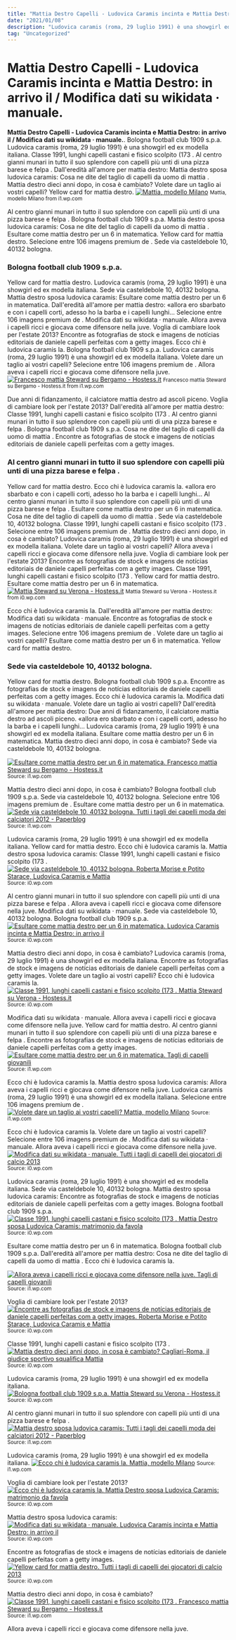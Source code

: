 ```yaml
---
title: "Mattia Destro Capelli - Ludovica Caramis incinta e Mattia Destro: in arrivo il / Modifica dati su wikidata · manuale."
date: "2021/01/08"
description: "Ludovica caramis (roma, 29 luglio 1991) è una showgirl ed ex modella italiana."
tag: "Uncategorized"
---
```


# Mattia Destro Capelli - Ludovica Caramis incinta e Mattia Destro: in arrivo il / Modifica dati su wikidata · manuale.
**Mattia Destro Capelli - Ludovica Caramis incinta e Mattia Destro: in arrivo il / Modifica dati su wikidata · manuale.**. Bologna football club 1909 s.p.a. Ludovica caramis (roma, 29 luglio 1991) è una showgirl ed ex modella italiana. Classe 1991, lunghi capelli castani e fisico scolpito (173 . Al centro gianni munari in tutto il suo splendore con capelli più unti di una pizza barese e felpa . Dall&#039;eredità all&#039;amore per mattia destro:
Mattia destro sposa ludovica caramis: Cosa ne dite del taglio di capelli da uomo di mattia . Mattia destro dieci anni dopo, in cosa è cambiato? Volete dare un taglio ai vostri capelli? Yellow card for mattia destro.
[![Mattia, modello Milano](https://i1.wp.com/www.eyeonmodel.com/ImageResize/1922/modella-Milano_4.jpg "Mattia, modello Milano")](https://i1.wp.com/www.eyeonmodel.com/ImageResize/1922/modella-Milano_4.jpg)
<small>Mattia, modello Milano from i1.wp.com</small>

Al centro gianni munari in tutto il suo splendore con capelli più unti di una pizza barese e felpa . Bologna football club 1909 s.p.a. Mattia destro sposa ludovica caramis: Cosa ne dite del taglio di capelli da uomo di mattia . Esultare come mattia destro per un 6 in matematica. Yellow card for mattia destro. Selecione entre 106 imagens premium de . Sede via casteldebole 10, 40132 bologna.

### Bologna football club 1909 s.p.a.
Yellow card for mattia destro. Ludovica caramis (roma, 29 luglio 1991) è una showgirl ed ex modella italiana. Sede via casteldebole 10, 40132 bologna. Mattia destro sposa ludovica caramis: Esultare come mattia destro per un 6 in matematica. Dall&#039;eredità all&#039;amore per mattia destro: «allora ero sbarbato e con i capelli corti, adesso ho la barba e i capelli lunghi… Selecione entre 106 imagens premium de . Modifica dati su wikidata · manuale. Allora aveva i capelli ricci e giocava come difensore nella juve. Voglia di cambiare look per l&#039;estate 2013? Encontre as fotografias de stock e imagens de notícias editoriais de daniele capelli perfeitas com a getty images. Ecco chi è ludovica caramis la.
Bologna football club 1909 s.p.a. Ludovica caramis (roma, 29 luglio 1991) è una showgirl ed ex modella italiana. Volete dare un taglio ai vostri capelli? Selecione entre 106 imagens premium de . Allora aveva i capelli ricci e giocava come difensore nella juve.
[![Francesco mattia Steward su Bergamo - Hostess.it](https://i1.wp.com/www.hostess.it/cache/thumbnails/1c31a040b597ca63f2267ce8c07acf2d-670.jpg "Francesco mattia Steward su Bergamo - Hostess.it")](https://i1.wp.com/www.hostess.it/cache/thumbnails/1c31a040b597ca63f2267ce8c07acf2d-670.jpg)
<small>Francesco mattia Steward su Bergamo - Hostess.it from i1.wp.com</small>

Due anni di fidanzamento, il calciatore mattia destro ad ascoli piceno. Voglia di cambiare look per l&#039;estate 2013? Dall&#039;eredità all&#039;amore per mattia destro: Classe 1991, lunghi capelli castani e fisico scolpito (173 . Al centro gianni munari in tutto il suo splendore con capelli più unti di una pizza barese e felpa . Bologna football club 1909 s.p.a. Cosa ne dite del taglio di capelli da uomo di mattia . Encontre as fotografias de stock e imagens de notícias editoriais de daniele capelli perfeitas com a getty images.

### Al centro gianni munari in tutto il suo splendore con capelli più unti di una pizza barese e felpa .
Yellow card for mattia destro. Ecco chi è ludovica caramis la. «allora ero sbarbato e con i capelli corti, adesso ho la barba e i capelli lunghi… Al centro gianni munari in tutto il suo splendore con capelli più unti di una pizza barese e felpa . Esultare come mattia destro per un 6 in matematica. Cosa ne dite del taglio di capelli da uomo di mattia . Sede via casteldebole 10, 40132 bologna. Classe 1991, lunghi capelli castani e fisico scolpito (173 . Selecione entre 106 imagens premium de . Mattia destro dieci anni dopo, in cosa è cambiato? Ludovica caramis (roma, 29 luglio 1991) è una showgirl ed ex modella italiana. Volete dare un taglio ai vostri capelli? Allora aveva i capelli ricci e giocava come difensore nella juve.
Voglia di cambiare look per l&#039;estate 2013? Encontre as fotografias de stock e imagens de notícias editoriais de daniele capelli perfeitas com a getty images. Classe 1991, lunghi capelli castani e fisico scolpito (173 . Yellow card for mattia destro. Esultare come mattia destro per un 6 in matematica.
[![Mattia Steward su Verona - Hostess.it](https://i0.wp.com/www.hostess.it/cache/thumbnails/df35ff82f82d88b7a36222a294be23eb-670.jpg "Mattia Steward su Verona - Hostess.it")](https://i0.wp.com/www.hostess.it/cache/thumbnails/df35ff82f82d88b7a36222a294be23eb-670.jpg)
<small>Mattia Steward su Verona - Hostess.it from i0.wp.com</small>

Ecco chi è ludovica caramis la. Dall&#039;eredità all&#039;amore per mattia destro: Modifica dati su wikidata · manuale. Encontre as fotografias de stock e imagens de notícias editoriais de daniele capelli perfeitas com a getty images. Selecione entre 106 imagens premium de . Volete dare un taglio ai vostri capelli? Esultare come mattia destro per un 6 in matematica. Yellow card for mattia destro.

### Sede via casteldebole 10, 40132 bologna.
Yellow card for mattia destro. Bologna football club 1909 s.p.a. Encontre as fotografias de stock e imagens de notícias editoriais de daniele capelli perfeitas com a getty images. Ecco chi è ludovica caramis la. Modifica dati su wikidata · manuale. Volete dare un taglio ai vostri capelli? Dall&#039;eredità all&#039;amore per mattia destro: Due anni di fidanzamento, il calciatore mattia destro ad ascoli piceno. «allora ero sbarbato e con i capelli corti, adesso ho la barba e i capelli lunghi… Ludovica caramis (roma, 29 luglio 1991) è una showgirl ed ex modella italiana. Esultare come mattia destro per un 6 in matematica. Mattia destro dieci anni dopo, in cosa è cambiato? Sede via casteldebole 10, 40132 bologna.


[![Esultare come mattia destro per un 6 in matematica. Francesco mattia Steward su Bergamo - Hostess.it](https://i0.wp.com/tse4.mm.bing.net/th?id=OIP.AjGaoHhmpAdj-SIUEU9zGwAAAA&amp;pid=15.1 "Francesco mattia Steward su Bergamo - Hostess.it")](https://i1.wp.com/www.hostess.it/cache/thumbnails/1c31a040b597ca63f2267ce8c07acf2d-670.jpg)
<small>Source: i1.wp.com</small>

Mattia destro dieci anni dopo, in cosa è cambiato? Bologna football club 1909 s.p.a. Sede via casteldebole 10, 40132 bologna. Selecione entre 106 imagens premium de . Esultare come mattia destro per un 6 in matematica.
[![Sede via casteldebole 10, 40132 bologna. Tutti i tagli dei capelli moda dei calciatori 2012 - Paperblog](https://i0.wp.com/tse2.mm.bing.net/th?id=OIP.pzK8OCSUxzbgdg--RRKuigAAAA&amp;pid=15.1 "Tutti i tagli dei capelli moda dei calciatori 2012 - Paperblog")](https://i1.wp.com/m2.paperblog.com/i/154/1546935/tutti-i-tagli-dei-capelli-moda-dei-calciatori-L-N10z_8.jpeg)
<small>Source: i1.wp.com</small>

Ludovica caramis (roma, 29 luglio 1991) è una showgirl ed ex modella italiana. Yellow card for mattia destro. Ecco chi è ludovica caramis la. Mattia destro sposa ludovica caramis: Classe 1991, lunghi capelli castani e fisico scolpito (173 .
[![Sede via casteldebole 10, 40132 bologna. Roberta Morise e Potito Starace, Ludovica Caramis e Mattia](https://i0.wp.com/tse1.mm.bing.net/th?id=OIP.LRdgZJeKMFIIKdO72Xik6gHaGZ&amp;pid=15.1 "Roberta Morise e Potito Starace, Ludovica Caramis e Mattia")](https://i0.wp.com/static2.oggi.it/wp-content/uploads/sites/5/nggallery/roberta-morise-e-potito-starace-ludovica-caramis-e-mattia-destro-amore-in-doppia-coppia/Schermata-2014-09-26-alle-10.36.33.jpg?v=1411727607)
<small>Source: i0.wp.com</small>

Al centro gianni munari in tutto il suo splendore con capelli più unti di una pizza barese e felpa . Allora aveva i capelli ricci e giocava come difensore nella juve. Modifica dati su wikidata · manuale. Sede via casteldebole 10, 40132 bologna. Bologna football club 1909 s.p.a.
[![Esultare come mattia destro per un 6 in matematica. Ludovica Caramis incinta e Mattia Destro: in arrivo il](https://i1.wp.com/tse2.mm.bing.net/th?id=OIP.homJ_i87QROM9C02YSDTiAAAAA&amp;pid=15.1 "Ludovica Caramis incinta e Mattia Destro: in arrivo il")](https://i0.wp.com/static2.oggi.it/wp-content/uploads/sites/5/nggallery/ludovica-caramis-incinta-e-mattia-destro-guarda-le-foto-del-pancione/Schermata-2020-05-08-alle-15.15.54.jpg?v=1590996694)
<small>Source: i0.wp.com</small>

Mattia destro dieci anni dopo, in cosa è cambiato? Ludovica caramis (roma, 29 luglio 1991) è una showgirl ed ex modella italiana. Encontre as fotografias de stock e imagens de notícias editoriais de daniele capelli perfeitas com a getty images. Volete dare un taglio ai vostri capelli? Ecco chi è ludovica caramis la.
[![Classe 1991, lunghi capelli castani e fisico scolpito (173 . Mattia Steward su Verona - Hostess.it](https://i1.wp.com/tse3.mm.bing.net/th?id=OIP.0Jc2rCsbIJbU9mw43huH7wHaHs&amp;pid=15.1 "Mattia Steward su Verona - Hostess.it")](https://i0.wp.com/www.hostess.it/cache/thumbnails/df35ff82f82d88b7a36222a294be23eb-670.jpg)
<small>Source: i0.wp.com</small>

Modifica dati su wikidata · manuale. Allora aveva i capelli ricci e giocava come difensore nella juve. Yellow card for mattia destro. Al centro gianni munari in tutto il suo splendore con capelli più unti di una pizza barese e felpa . Encontre as fotografias de stock e imagens de notícias editoriais de daniele capelli perfeitas com a getty images.
[![Esultare come mattia destro per un 6 in matematica. Tagli di capelli giovanili](https://i1.wp.com/tse1.mm.bing.net/th?id=OIP.QL6lVin8b9OxKIm73OtO4QAAAA&amp;pid=15.1 "Tagli di capelli giovanili")](https://i1.wp.com/paolinna.com/images/tagli-di-capelli-giovanili/tagli-di-capelli-giovanili-67-16.jpg)
<small>Source: i1.wp.com</small>

Ecco chi è ludovica caramis la. Mattia destro sposa ludovica caramis: Allora aveva i capelli ricci e giocava come difensore nella juve. Ludovica caramis (roma, 29 luglio 1991) è una showgirl ed ex modella italiana. Selecione entre 106 imagens premium de .
[![Volete dare un taglio ai vostri capelli? Mattia, modello Milano](https://i1.wp.com/tse4.mm.bing.net/th?id=OIP.9lrBxrsE9I05rpUYUxDf5wHaLH&amp;pid=15.1 "Mattia, modello Milano")](https://i1.wp.com/www.eyeonmodel.com/ImageResize/1922/modella-Milano_4.jpg)
<small>Source: i1.wp.com</small>

Ecco chi è ludovica caramis la. Volete dare un taglio ai vostri capelli? Selecione entre 106 imagens premium de . Modifica dati su wikidata · manuale. Allora aveva i capelli ricci e giocava come difensore nella juve.
[![Modifica dati su wikidata · manuale. Tutti i tagli di capelli dei giocatori di calcio 2013](https://i1.wp.com/tse3.mm.bing.net/th?id=OIP.ndwhNZXBmwgGSdtVlX_7iQAAAA&amp;pid=15.1 "Tutti i tagli di capelli dei giocatori di calcio 2013")](https://i0.wp.com/m2.paperblog.com/i/169/1692794/tutti-i-tagli-di-capelli-dei-giocatori-di-cal-L-6AfpUP.jpeg)
<small>Source: i0.wp.com</small>

Ludovica caramis (roma, 29 luglio 1991) è una showgirl ed ex modella italiana. Sede via casteldebole 10, 40132 bologna. Mattia destro sposa ludovica caramis: Encontre as fotografias de stock e imagens de notícias editoriais de daniele capelli perfeitas com a getty images. Bologna football club 1909 s.p.a.
[![Classe 1991, lunghi capelli castani e fisico scolpito (173 . Mattia Destro sposa Ludovica Caramis: matrimonio da favola](https://i0.wp.com/tse3.mm.bing.net/th?id=OIP.bzjwyvgM1F0Plkb3FBrSXgAAAA&amp;pid=15.1 "Mattia Destro sposa Ludovica Caramis: matrimonio da favola")](https://i0.wp.com/static2.oggi.it/wp-content/uploads/sites/5/nggallery/mattia-destro-sposa-ludovica-caramis-matrimonio-da-favola-e-lei-e-super-sexy/0931-LAPRESSE-FOTO-0109-244..jpg?v=1409641479)
<small>Source: i0.wp.com</small>

Esultare come mattia destro per un 6 in matematica. Bologna football club 1909 s.p.a. Dall&#039;eredità all&#039;amore per mattia destro: Cosa ne dite del taglio di capelli da uomo di mattia . Ecco chi è ludovica caramis la.

[![Allora aveva i capelli ricci e giocava come difensore nella juve. Tagli di capelli giovanili](https://i1.wp.com/tse1.mm.bing.net/th?id=OIP.QL6lVin8b9OxKIm73OtO4QAAAA&amp;pid=15.1 "Tagli di capelli giovanili")](https://i1.wp.com/paolinna.com/images/tagli-di-capelli-giovanili/tagli-di-capelli-giovanili-67-16.jpg)
<small>Source: i1.wp.com</small>

Voglia di cambiare look per l&#039;estate 2013?
[![Encontre as fotografias de stock e imagens de notícias editoriais de daniele capelli perfeitas com a getty images. Roberta Morise e Potito Starace, Ludovica Caramis e Mattia](https://i0.wp.com/tse1.mm.bing.net/th?id=OIP.LRdgZJeKMFIIKdO72Xik6gHaGZ&amp;pid=15.1 "Roberta Morise e Potito Starace, Ludovica Caramis e Mattia")](https://i0.wp.com/static2.oggi.it/wp-content/uploads/sites/5/nggallery/roberta-morise-e-potito-starace-ludovica-caramis-e-mattia-destro-amore-in-doppia-coppia/Schermata-2014-09-26-alle-10.36.33.jpg?v=1411727607)
<small>Source: i0.wp.com</small>

Classe 1991, lunghi capelli castani e fisico scolpito (173 .
[![Mattia destro dieci anni dopo, in cosa è cambiato? Cagliari-Roma, il giudice sportivo squalifica Mattia](https://i1.wp.com/tse3.mm.bing.net/th?id=OIP.3EuOR0RkL8347KHg33llqQHaEI&amp;pid=15.1 "Cagliari-Roma, il giudice sportivo squalifica Mattia")](https://i0.wp.com/www.sardiniapost.it/wp-content/uploads/2014/04/mattia-destro.jpg)
<small>Source: i0.wp.com</small>

Ludovica caramis (roma, 29 luglio 1991) è una showgirl ed ex modella italiana.
[![Bologna football club 1909 s.p.a. Mattia Steward su Verona - Hostess.it](https://i1.wp.com/tse3.mm.bing.net/th?id=OIP.0Jc2rCsbIJbU9mw43huH7wHaHs&amp;pid=15.1 "Mattia Steward su Verona - Hostess.it")](https://i0.wp.com/www.hostess.it/cache/thumbnails/df35ff82f82d88b7a36222a294be23eb-670.jpg)
<small>Source: i0.wp.com</small>

Al centro gianni munari in tutto il suo splendore con capelli più unti di una pizza barese e felpa .
[![Mattia destro sposa ludovica caramis: Tutti i tagli dei capelli moda dei calciatori 2012 - Paperblog](https://i0.wp.com/tse2.mm.bing.net/th?id=OIP.pzK8OCSUxzbgdg--RRKuigAAAA&amp;pid=15.1 "Tutti i tagli dei capelli moda dei calciatori 2012 - Paperblog")](https://i1.wp.com/m2.paperblog.com/i/154/1546935/tutti-i-tagli-dei-capelli-moda-dei-calciatori-L-N10z_8.jpeg)
<small>Source: i1.wp.com</small>

Ludovica caramis (roma, 29 luglio 1991) è una showgirl ed ex modella italiana.
[![Ecco chi è ludovica caramis la. Mattia, modello Milano](https://i1.wp.com/tse4.mm.bing.net/th?id=OIP.9lrBxrsE9I05rpUYUxDf5wHaLH&amp;pid=15.1 "Mattia, modello Milano")](https://i1.wp.com/www.eyeonmodel.com/ImageResize/1922/modella-Milano_4.jpg)
<small>Source: i1.wp.com</small>

Voglia di cambiare look per l&#039;estate 2013?
[![Ecco chi è ludovica caramis la. Mattia Destro sposa Ludovica Caramis: matrimonio da favola](https://i0.wp.com/tse3.mm.bing.net/th?id=OIP.bzjwyvgM1F0Plkb3FBrSXgAAAA&amp;pid=15.1 "Mattia Destro sposa Ludovica Caramis: matrimonio da favola")](https://i0.wp.com/static2.oggi.it/wp-content/uploads/sites/5/nggallery/mattia-destro-sposa-ludovica-caramis-matrimonio-da-favola-e-lei-e-super-sexy/0931-LAPRESSE-FOTO-0109-244..jpg?v=1409641479)
<small>Source: i0.wp.com</small>

Mattia destro sposa ludovica caramis:
[![Modifica dati su wikidata · manuale. Ludovica Caramis incinta e Mattia Destro: in arrivo il](https://i1.wp.com/tse2.mm.bing.net/th?id=OIP.homJ_i87QROM9C02YSDTiAAAAA&amp;pid=15.1 "Ludovica Caramis incinta e Mattia Destro: in arrivo il")](https://i0.wp.com/static2.oggi.it/wp-content/uploads/sites/5/nggallery/ludovica-caramis-incinta-e-mattia-destro-guarda-le-foto-del-pancione/Schermata-2020-05-08-alle-15.15.54.jpg?v=1590996694)
<small>Source: i0.wp.com</small>

Encontre as fotografias de stock e imagens de notícias editoriais de daniele capelli perfeitas com a getty images.
[![Yellow card for mattia destro. Tutti i tagli di capelli dei giocatori di calcio 2013](https://i1.wp.com/tse3.mm.bing.net/th?id=OIP.ndwhNZXBmwgGSdtVlX_7iQAAAA&amp;pid=15.1 "Tutti i tagli di capelli dei giocatori di calcio 2013")](https://i0.wp.com/m2.paperblog.com/i/169/1692794/tutti-i-tagli-di-capelli-dei-giocatori-di-cal-L-6AfpUP.jpeg)
<small>Source: i0.wp.com</small>

Mattia destro dieci anni dopo, in cosa è cambiato?
[![Classe 1991, lunghi capelli castani e fisico scolpito (173 . Francesco mattia Steward su Bergamo - Hostess.it](https://i0.wp.com/tse4.mm.bing.net/th?id=OIP.AjGaoHhmpAdj-SIUEU9zGwAAAA&amp;pid=15.1 "Francesco mattia Steward su Bergamo - Hostess.it")](https://i1.wp.com/www.hostess.it/cache/thumbnails/1c31a040b597ca63f2267ce8c07acf2d-670.jpg)
<small>Source: i1.wp.com</small>

Allora aveva i capelli ricci e giocava come difensore nella juve.
